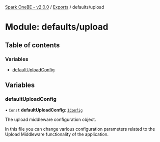 [Spark OneBE - v2.0.0](../README.md) / [Exports](../modules.md) / defaults/upload

# Module: defaults/upload

## Table of contents

### Variables

- [defaultUploadConfig](defaults_upload.md#defaultuploadconfig)

## Variables

### defaultUploadConfig

• `Const` **defaultUploadConfig**: [`IConfig`](../interfaces/System_IConfig.IConfig.md)

The upload middleware configuration object.

In this file you can change various configuration parameters related to the
Upload Middleware functionality of the application.
